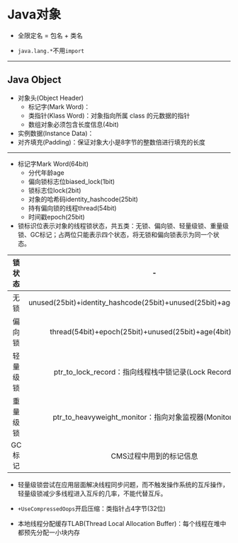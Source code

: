 # Java对象

- 全限定名 = 包名 + 类名

- `java.lang.*`不用`import`




---


## Java Object
- 对象头(Object Header)
    - 标记字(Mark Word)：
    - 类指针(Klass Word)：对象指向所属 class 的元数据的指针
    - 数组对象必须包含长度信息(4bit)
- 实例数据(Instance Data)：
- 对齐填充(Padding)：保证对象大小是8字节的整数倍进行填充的长度



---
- 标记字Mark Word(64bit)
    - 分代年龄age
    - 偏向锁标志位biased_lock(1bit)
    - 锁标志位lock(2bit)
    - 对象的哈希码identity_hashcode(25bit)
    - 持有偏向锁的线程thread(54bit)
    - 时间戳epoch(25bit)
- 锁标识位表示对象的线程锁状态，共五类：无锁、偏向锁、轻量级锁、重量级锁、GC标记；占两位只能表示四个状态，将无锁和偏向锁表示为同一个状态。

| 锁状态 | -  | lock |
| :-: | :-: | :-: |
| 无锁 | unused(25bit)+identity_hashcode(25bit)+unused(25bit)+age(4bit)+0(1bit) | 01 |
| 偏向锁 | thread(54bit)+epoch(25bit)+unused(25bit)+age(4bit)+1(1bit) | 01 |
| 轻量级锁 | ptr_to_lock_record：指向线程栈中锁记录(Lock Record)的指针 | 00 |
| 重量级锁 | ptr_to_heavyweight_monitor：指向对象监视器(Monitor)的指针 | 10 |
| GC标记 | CMS过程中用到的标记信息 | 11 |


- 轻量级锁尝试在应用层面解决线程同步问题，而不触发操作系统的互斥操作，轻量级锁减少多线程进入互斥的几率，不能代替互斥。

- `+UseCompressedOops`开启压缩：类指针占4字节(32位)


- 本地线程分配缓存TLAB(Thread Local Allocation Buffer)：每个线程在堆中都预先分配一小块内存


